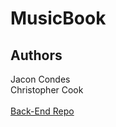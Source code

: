 <h1>MusicBook</h1>

<h2>Authors</h2>
 Jacon Condes<br />
Christopher Cook

<br/>
<br/>
<a href="https://github.com/christopher-cook/MusicBook_api">Back-End Repo</a>
